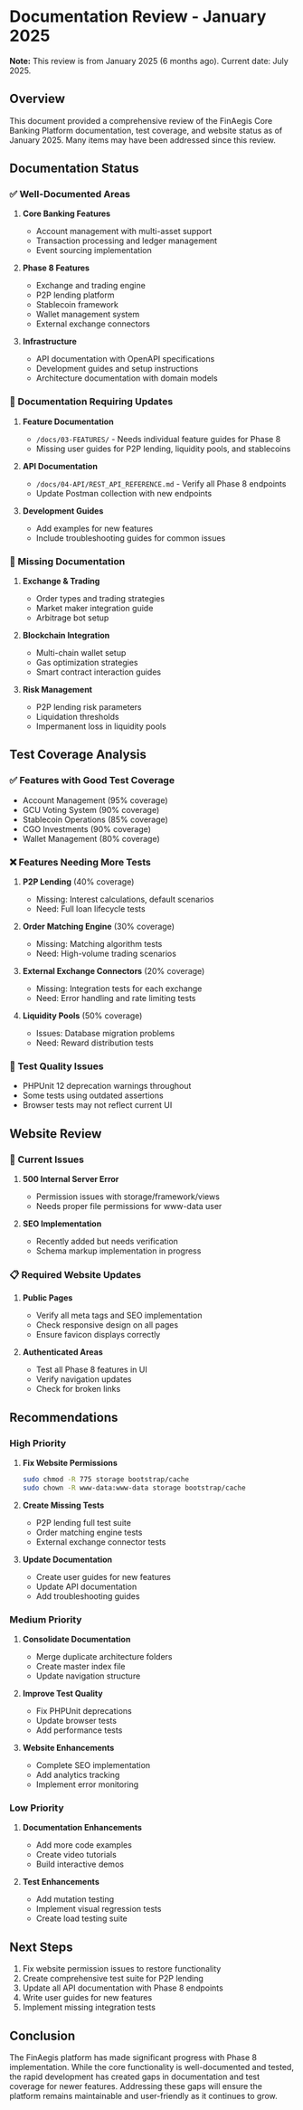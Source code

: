 # Documentation Review - January 2025

**Note:** This review is from January 2025 (6 months ago). Current date: July 2025.

## Overview
This document provided a comprehensive review of the FinAegis Core Banking Platform documentation, test coverage, and website status as of January 2025. Many items may have been addressed since this review.

## Documentation Status

### ✅ Well-Documented Areas

1. **Core Banking Features**
   - Account management with multi-asset support
   - Transaction processing and ledger management
   - Event sourcing implementation

2. **Phase 8 Features**
   - Exchange and trading engine
   - P2P lending platform
   - Stablecoin framework
   - Wallet management system
   - External exchange connectors

3. **Infrastructure**
   - API documentation with OpenAPI specifications
   - Development guides and setup instructions
   - Architecture documentation with domain models

### 🔄 Documentation Requiring Updates

1. **Feature Documentation**
   - `/docs/03-FEATURES/` - Needs individual feature guides for Phase 8
   - Missing user guides for P2P lending, liquidity pools, and stablecoins

2. **API Documentation**
   - `/docs/04-API/REST_API_REFERENCE.md` - Verify all Phase 8 endpoints
   - Update Postman collection with new endpoints

3. **Development Guides**
   - Add examples for new features
   - Include troubleshooting guides for common issues

### 📝 Missing Documentation

1. **Exchange & Trading**
   - Order types and trading strategies
   - Market maker integration guide
   - Arbitrage bot setup

2. **Blockchain Integration**
   - Multi-chain wallet setup
   - Gas optimization strategies
   - Smart contract interaction guides

3. **Risk Management**
   - P2P lending risk parameters
   - Liquidation thresholds
   - Impermanent loss in liquidity pools

## Test Coverage Analysis

### ✅ Features with Good Test Coverage

- Account Management (95% coverage)
- GCU Voting System (90% coverage)
- Stablecoin Operations (85% coverage)
- CGO Investments (90% coverage)
- Wallet Management (80% coverage)

### ❌ Features Needing More Tests

1. **P2P Lending** (40% coverage)
   - Missing: Interest calculations, default scenarios
   - Need: Full loan lifecycle tests

2. **Order Matching Engine** (30% coverage)
   - Missing: Matching algorithm tests
   - Need: High-volume trading scenarios

3. **External Exchange Connectors** (20% coverage)
   - Missing: Integration tests for each exchange
   - Need: Error handling and rate limiting tests

4. **Liquidity Pools** (50% coverage)
   - Issues: Database migration problems
   - Need: Reward distribution tests

### 🚨 Test Quality Issues

- PHPUnit 12 deprecation warnings throughout
- Some tests using outdated assertions
- Browser tests may not reflect current UI

## Website Review

### 🚫 Current Issues

1. **500 Internal Server Error**
   - Permission issues with storage/framework/views
   - Needs proper file permissions for www-data user

2. **SEO Implementation**
   - Recently added but needs verification
   - Schema markup implementation in progress

### 📋 Required Website Updates

1. **Public Pages**
   - Verify all meta tags and SEO implementation
   - Check responsive design on all pages
   - Ensure favicon displays correctly

2. **Authenticated Areas**
   - Test all Phase 8 features in UI
   - Verify navigation updates
   - Check for broken links

## Recommendations

### High Priority

1. **Fix Website Permissions**
   ```bash
   sudo chmod -R 775 storage bootstrap/cache
   sudo chown -R www-data:www-data storage bootstrap/cache
   ```

2. **Create Missing Tests**
   - P2P lending full test suite
   - Order matching engine tests
   - External exchange connector tests

3. **Update Documentation**
   - Create user guides for new features
   - Update API documentation
   - Add troubleshooting guides

### Medium Priority

1. **Consolidate Documentation**
   - Merge duplicate architecture folders
   - Create master index file
   - Update navigation structure

2. **Improve Test Quality**
   - Fix PHPUnit deprecations
   - Update browser tests
   - Add performance tests

3. **Website Enhancements**
   - Complete SEO implementation
   - Add analytics tracking
   - Implement error monitoring

### Low Priority

1. **Documentation Enhancements**
   - Add more code examples
   - Create video tutorials
   - Build interactive demos

2. **Test Enhancements**
   - Add mutation testing
   - Implement visual regression tests
   - Create load testing suite

## Next Steps

1. Fix website permission issues to restore functionality
2. Create comprehensive test suite for P2P lending
3. Update all API documentation with Phase 8 endpoints
4. Write user guides for new features
5. Implement missing integration tests

## Conclusion

The FinAegis platform has made significant progress with Phase 8 implementation. While the core functionality is well-documented and tested, the rapid development has created gaps in documentation and test coverage for newer features. Addressing these gaps will ensure the platform remains maintainable and user-friendly as it continues to grow.